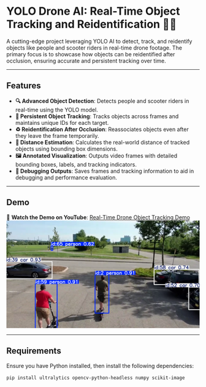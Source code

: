 # YOLO Drone AI: Real-Time Object Tracking and Reidentification 🎥🚁

A cutting-edge project leveraging YOLO AI to detect, track, and reidentify objects like people and scooter riders in real-time drone footage. The primary focus is to showcase how objects can be reidentified after occlusion, ensuring accurate and persistent tracking over time.

---

## Features

- **🔍 Advanced Object Detection**: Detects people and scooter riders in real-time using the YOLO model.
- **🎯 Persistent Object Tracking**: Tracks objects across frames and maintains unique IDs for each target.
- **♻️ Reidentification After Occlusion**: Reassociates objects even after they leave the frame temporarily.
- **📏 Distance Estimation**: Calculates the real-world distance of tracked objects using bounding box dimensions.
- **🖼️ Annotated Visualization**: Outputs video frames with detailed bounding boxes, labels, and tracking indicators.
- **🎥 Debugging Outputs**: Saves frames and tracking information to aid in debugging and performance evaluation.

---

## Demo

🎥 **Watch the Demo on YouTube**: [Real-Time Drone Object Tracking Demo](https://youtu.be/OPLMFraQvr0)  
![YOLO Drone AI Demo](./Screenshot.png)

---

## Requirements

Ensure you have Python installed, then install the following dependencies:

```bash
pip install ultralytics opencv-python-headless numpy scikit-image

